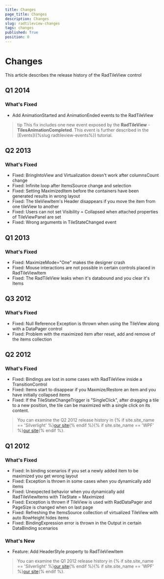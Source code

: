 ```yaml
---
title: Changes
page_title: Changes
description: Changes
slug: radtileview-changes
tags: changes
published: True
position: 0
---
```


# Changes

This article describes the release history of the RadTileView control

## Q1 2014
### What's Fixed

* Add AnimationStarted and AnimationEnded events to the RadTileView

>tip This fix includes one new event exposed by the __RadTileView__ - __TilesAnimationCompleted__. This event is further described in the [Events]({%slug radtileview-events%}) tutorial.				  

## Q2 2013
### What's Fixed

* Fixed: BringIntoView and Virtualization doesn't work after columnsCount change 
* Fixed: Infinite loop after ItemsSource change and selection 
* Fixed: Setting MaximizedItem before the containers have been generated results in wrong layout
* Fixed: The tileViewItem's Header disappears if you move the item from one tileView to another
* Fixed: Users can not set Visibility = Collapsed when attached properties of TileViewPanel are set 
* Fixed: Wrong arguments in TileStateChanged event

## Q1 2013
### What's Fixed

* Fixed: MaximizeMode="One" makes the designer crash
* Fixed: Mouse interactions are not possible in certain controls placed in RadTileViewItem
* Fixed: The RadTileView leaks when it's databound and you clear it's Items

## Q3 2012
### What's Fixed

* Fixed: Null Reference Exception is thrown when using the TileView along with a DataPager control
* Fixed: Problem with the maximized item after reset, add and remove of the items collection

## Q2 2012
### What's Fixed

* Fixed: Bindings are lost in some cases with RadTileView inside a TransitionControl 
* Fixed: Items start to disappear if you Maxmize/Restore an item and you have initially collapsed items
* Fixed: If the TileStateChangeTrigger is "SingleClick", after dragging a tile to a new position, the tile can be maximized with a single click on its content. 

> You can examine the Q2 2012 release history in {% if site.site_name == 'Silverlight' %}[our site](http://www.telerik.com/products/silverlight/whats-new/release_notes/q2-2012-version-2012-2-607.aspx){% endif %}{% if site.site_name == 'WPF' %}[our site](http://www.telerik.com/products/wpf/whats-new/release-history/q2-2012-version-2012-2-607-2457892840.aspx){% endif %}.			  

## Q1 2012
### What's Fixed

* Fixed: In binding scenarios if you set a newly added item to be maximized you get wrong layout 
* Fixed: Exception is thrown in some cases when you dynamically add items
* Fixed: Unexpected behavior when you dynamically add RadTileViewItems with TileState = Maximized
* Fixed: Exception is thrown if TileView is used with RadDataPager and PageSize is changed when on last page
* Fixed: Refreshing the ItemsSource collection of virtualized TileView with auto RowHeight hides items
* Fixed: BindingExpression error is thrown in the Output in certain DataBinding scenarios

### What's New
* Feature: Add HeaderStyle property to RadTileViewItem

> You can examine the Q1 2012 release history in {% if site.site_name == 'Silverlight' %}[our site](http://www.telerik.com/products/silverlight/whats-new/release_notes/q1-2012-version-2012-1-215-271395503.aspx){% endif %}{% if site.site_name == 'WPF' %}[our site](http://www.telerik.com/products/wpf/whats-new/release-history/q1-2012-version-2012-1-215-1506305735.aspx){% endif %}.